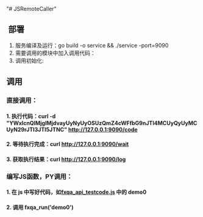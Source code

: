 "# JSRemoteCaller" 
##  部署
1. 服务编译及运行：go build -o service && ./service -port=9090
2. 需要调用的模块中加入调用代码：<script src="fxqa-test.js"></script>
3. 调用初始化: <script>fxqa_init()</script>

## 调用
### 直接调用：
#### 1. 执行代码：curl -d "YWxlcnQlMjglMjdvayUyNyUyOSUzQmZ4cWFfbG9nJTI4MCUyQyUyMCUyN29rJTI3JTI5JTNC" http://127.0.0.1:9090/code
#### 2. 等待执行完成：curl http://127.0.0.1:9090/wait
#### 3. 获取执行结果：curl http://127.0.0.1:9090/log

### 编写JS函数，PY调用：
#### 1. 在 js 中写好代码，如[fxqa_api_testcode.js](./fxqa_api_testcode.js) 中的 demo0
#### 2. 调用 fxqa_run('demo0')
